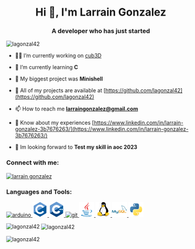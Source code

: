 <h1 align="center">Hi 👋, I'm Larrain Gonzalez</h1>
<h3 align="center">A developer who has just started</h3>

<p align="left"> <img src="https://komarev.com/ghpvc/?username=lagonzal42&label=Profile%20views&color=0e75b6&style=flat" alt="lagonzal42" /> </p>

- 👨‍💻 I’m currently working on [cub3D](https://github.com/victor-zayas/cub3D)

- 🌱 I’m currently learning **C**

- 📝 My biggest project was **Minishell**

- 📄 All of my projects are available at [https://github.com/lagonzal42](https://github.com/lagonzal42)

- 📫 How to reach me **larraingonzalez@gmail.com**

- 📄 Know about my experiences [https://www.linkedin.com/in/larrain-gonzalez-3b7676263/](https://www.linkedin.com/in/larrain-gonzalez-3b7676263/)

- 🔭 Im looking forward to **Test my skill in aoc 2023**

<h3 align="left">Connect with me:</h3>
<p align="left">
<a href="https://linkedin.com/in/larrain gonzalez" target="blank"><img align="center" src="https://raw.githubusercontent.com/rahuldkjain/github-profile-readme-generator/master/src/images/icons/Social/linked-in-alt.svg" alt="larrain gonzalez" height="30" width="40" /></a>
</p>

<h3 align="left">Languages and Tools:</h3>
<p align="left"> <a href="https://www.arduino.cc/" target="_blank" rel="noreferrer"> <img src="https://cdn.worldvectorlogo.com/logos/arduino-1.svg" alt="arduino" width="40" height="40"/> </a> <a href="https://www.cprogramming.com/" target="_blank" rel="noreferrer"> <img src="https://raw.githubusercontent.com/devicons/devicon/master/icons/c/c-original.svg" alt="c" width="40" height="40"/> </a> <a href="https://www.w3schools.com/cpp/" target="_blank" rel="noreferrer"> <img src="https://raw.githubusercontent.com/devicons/devicon/master/icons/cplusplus/cplusplus-original.svg" alt="cplusplus" width="40" height="40"/> </a> <a href="https://git-scm.com/" target="_blank" rel="noreferrer"> <img src="https://www.vectorlogo.zone/logos/git-scm/git-scm-icon.svg" alt="git" width="40" height="40"/> </a> <a href="https://www.java.com" target="_blank" rel="noreferrer"> <img src="https://raw.githubusercontent.com/devicons/devicon/master/icons/java/java-original.svg" alt="java" width="40" height="40"/> </a> <a href="https://www.linux.org/" target="_blank" rel="noreferrer"> <img src="https://raw.githubusercontent.com/devicons/devicon/master/icons/linux/linux-original.svg" alt="linux" width="40" height="40"/> </a> <a href="https://www.mysql.com/" target="_blank" rel="noreferrer"> <img src="https://raw.githubusercontent.com/devicons/devicon/master/icons/mysql/mysql-original-wordmark.svg" alt="mysql" width="40" height="40"/> </a> <a href="https://www.python.org" target="_blank" rel="noreferrer"> <img src="https://raw.githubusercontent.com/devicons/devicon/master/icons/python/python-original.svg" alt="python" width="40" height="40"/> </a> </p>

<p><img align="left" src="https://github-readme-stats.vercel.app/api/top-langs?username=lagonzal42&show_icons=true&locale=en&layout=compact" alt="lagonzal42" /></p>

<p>&nbsp;<img align="center" src="https://github-readme-stats.vercel.app/api?username=lagonzal42&show_icons=true&locale=en" alt="lagonzal42" /></p>

<p><img align="center" src="https://github-readme-streak-stats.herokuapp.com/?user=lagonzal42&" alt="lagonzal42" /></p>
